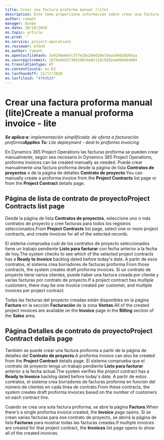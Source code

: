 ```yaml
---
title: Crear una factura proforma manual (lite)
description: Este tema proporciona información sobre crear una factura proforma manual en Project Operations.
author: rumant
manager: Annbe
ms.date: 10/19/2020
ms.topic: article
ms.prod: ''
ms.service: project-operations
ms.reviewer: kfend
ms.author: rumant
ms.openlocfilehash: 5a924de6efc377e28a20e038e7deac04616b95aa
ms.sourcegitcommit: 2b74edd31f38410024a01124c9202a4d94464d04
ms.translationtype: HT
ms.contentlocale: es-ES
ms.lasthandoff: 12/17/2020
ms.locfileid: "4764524"
---
```

# <a name="create-a-manual-proforma-invoice---lite"></a><span data-ttu-id="2c79b-103">Crear una factura proforma manual (lite)</span><span class="sxs-lookup"><span data-stu-id="2c79b-103">Create a manual proforma invoice - lite</span></span>

<span data-ttu-id="2c79b-104">_**Se aplica a:** implementación simplificada: de oferta a facturación proforma_</span><span class="sxs-lookup"><span data-stu-id="2c79b-104">_**Applies To:** Lite deployment - deal to proforma invoicing_</span></span>

<span data-ttu-id="2c79b-105">En Dynamics 365 Project Operations las facturas proforma se pueden crear manualmente, según sea necesario.</span><span class="sxs-lookup"><span data-stu-id="2c79b-105">In Dynamics 365 Project Operations, proforma invoices can be created manually as needed.</span></span> <span data-ttu-id="2c79b-106">Puede crear manualmente una factura proforma desde la página de lista **Contratos de proyectos** o de la página de detalles **Contrato de proyecto**.</span><span class="sxs-lookup"><span data-stu-id="2c79b-106">You can manually create a proforma invoice from the **Project Contracts** list page or from the **Project Contract** details page.</span></span>

##  <a name="project-contracts-list-page"></a><span data-ttu-id="2c79b-107">Página de lista de contrato de proyecto</span><span class="sxs-lookup"><span data-stu-id="2c79b-107">Project Contracts list page</span></span>

<span data-ttu-id="2c79b-108">Desde la página de lista **Contratos de proyectos**, seleccione uno o más contratos de proyecto y cree facturas para todos los registros seleccionados.</span><span class="sxs-lookup"><span data-stu-id="2c79b-108">From **Project Contracts** list page, select one or more project contracts, and create invoices for all of the selected records.</span></span>

<span data-ttu-id="2c79b-109">El sistema comprueba cuál de los contratos de proyecto seleccionados tiene un trabajo pendiente **Listo para facturar** con fecha anterior a la fecha de hoy.</span><span class="sxs-lookup"><span data-stu-id="2c79b-109">The system checks to see which of the selected project contracts has a **Ready to Invoice** backlog dated before today's date.</span></span> <span data-ttu-id="2c79b-110">A partir de esos contratos, el sistema crea borradores de facturas proforma.</span><span class="sxs-lookup"><span data-stu-id="2c79b-110">From those contracts, the system creates draft proforma invoices.</span></span> <span data-ttu-id="2c79b-111">Si un contrato de proyecto tiene varios clientes, puede haber una factura creada por cliente y varias facturas por contrato de proyecto.</span><span class="sxs-lookup"><span data-stu-id="2c79b-111">If a project contract has multiple customers, there may be one invoice created per customer, and multiple invoices per project contract.</span></span>

<span data-ttu-id="2c79b-112">Todas las facturas del proyecto creadas están disponibles en la página **Factura** en la sección **Facturación** de la zona **Ventas**.</span><span class="sxs-lookup"><span data-stu-id="2c79b-112">All of the created project invoices are available on the **Invoice** page in the **Billing** section of the **Sales** area.</span></span>

## <a name="project-contract-details-page"></a><span data-ttu-id="2c79b-113">Página Detalles de contrato de proyecto</span><span class="sxs-lookup"><span data-stu-id="2c79b-113">Project Contract details page</span></span>

<span data-ttu-id="2c79b-114">También se puede crear una factura proforma a partir de la página de detalles del **Contrato de proyecto**.</span><span class="sxs-lookup"><span data-stu-id="2c79b-114">A proforma invoice can also be created from the **Project Contract** details page.</span></span> <span data-ttu-id="2c79b-115">El sistema comprueba que el contrato de proyecto tenga un trabajo pendiente **Listo para facturar** anterior a la fecha actual.</span><span class="sxs-lookup"><span data-stu-id="2c79b-115">The system verifies the project contract has a **Ready to Invoice** backlog dated before today's date.</span></span> <span data-ttu-id="2c79b-116">A partir de estos contratos, el sistema crea borradores de facturas proforma en función del número de clientes en cada línea de contrato.</span><span class="sxs-lookup"><span data-stu-id="2c79b-116">From these contracts, the system creates draft proforma invoices based on the number of customers on each contract line.</span></span>

<span data-ttu-id="2c79b-117">Cuando se crea una sola factura proforma, se abre la página **Factura**.</span><span class="sxs-lookup"><span data-stu-id="2c79b-117">When there's a single proforma invoice created, the **Invoice** page opens.</span></span> <span data-ttu-id="2c79b-118">Si se crean varias facturas para ese contrato de proyecto, se abrirá la página de lista **Facturas** para mostrar todas las facturas creadas.</span><span class="sxs-lookup"><span data-stu-id="2c79b-118">If multiple invoices are created for that project contract, the **Invoices** list page opens to show all of the created invoices.</span></span>
